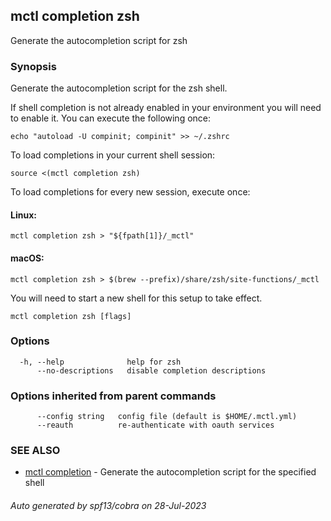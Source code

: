 ## mctl completion zsh

Generate the autocompletion script for zsh

### Synopsis

Generate the autocompletion script for the zsh shell.

If shell completion is not already enabled in your environment you will need
to enable it.  You can execute the following once:

	echo "autoload -U compinit; compinit" >> ~/.zshrc

To load completions in your current shell session:

	source <(mctl completion zsh)

To load completions for every new session, execute once:

#### Linux:

	mctl completion zsh > "${fpath[1]}/_mctl"

#### macOS:

	mctl completion zsh > $(brew --prefix)/share/zsh/site-functions/_mctl

You will need to start a new shell for this setup to take effect.


```
mctl completion zsh [flags]
```

### Options

```
  -h, --help              help for zsh
      --no-descriptions   disable completion descriptions
```

### Options inherited from parent commands

```
      --config string   config file (default is $HOME/.mctl.yml)
      --reauth          re-authenticate with oauth services
```

### SEE ALSO

* [mctl completion](mctl_completion.md)	 - Generate the autocompletion script for the specified shell

###### Auto generated by spf13/cobra on 28-Jul-2023
